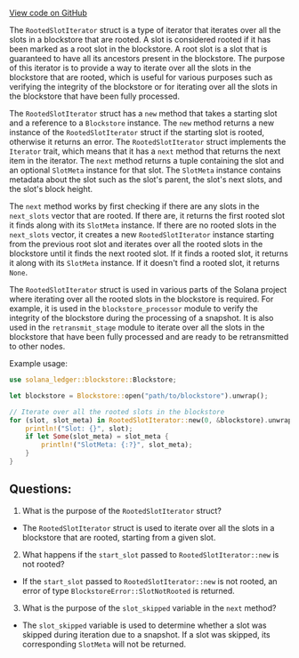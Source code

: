 [View code on GitHub](https://github.com/solana-labs/solana/blob/master/ledger/src/rooted_slot_iterator.rs)

The `RootedSlotIterator` struct is a type of iterator that iterates over all the slots in a blockstore that are rooted. A slot is considered rooted if it has been marked as a root slot in the blockstore. A root slot is a slot that is guaranteed to have all its ancestors present in the blockstore. The purpose of this iterator is to provide a way to iterate over all the slots in the blockstore that are rooted, which is useful for various purposes such as verifying the integrity of the blockstore or for iterating over all the slots in the blockstore that have been fully processed.

The `RootedSlotIterator` struct has a `new` method that takes a starting slot and a reference to a `Blockstore` instance. The `new` method returns a new instance of the `RootedSlotIterator` struct if the starting slot is rooted, otherwise it returns an error. The `RootedSlotIterator` struct implements the `Iterator` trait, which means that it has a `next` method that returns the next item in the iterator. The `next` method returns a tuple containing the slot and an optional `SlotMeta` instance for that slot. The `SlotMeta` instance contains metadata about the slot such as the slot's parent, the slot's next slots, and the slot's block height.

The `next` method works by first checking if there are any slots in the `next_slots` vector that are rooted. If there are, it returns the first rooted slot it finds along with its `SlotMeta` instance. If there are no rooted slots in the `next_slots` vector, it creates a new `RootedSlotIterator` instance starting from the previous root slot and iterates over all the rooted slots in the blockstore until it finds the next rooted slot. If it finds a rooted slot, it returns it along with its `SlotMeta` instance. If it doesn't find a rooted slot, it returns `None`.

The `RootedSlotIterator` struct is used in various parts of the Solana project where iterating over all the rooted slots in the blockstore is required. For example, it is used in the `blockstore_processor` module to verify the integrity of the blockstore during the processing of a snapshot. It is also used in the `retransmit_stage` module to iterate over all the slots in the blockstore that have been fully processed and are ready to be retransmitted to other nodes. 

Example usage:

```rust
use solana_ledger::blockstore::Blockstore;

let blockstore = Blockstore::open("path/to/blockstore").unwrap();

// Iterate over all the rooted slots in the blockstore
for (slot, slot_meta) in RootedSlotIterator::new(0, &blockstore).unwrap() {
    println!("Slot: {}", slot);
    if let Some(slot_meta) = slot_meta {
        println!("SlotMeta: {:?}", slot_meta);
    }
}
```
## Questions: 
 1. What is the purpose of the `RootedSlotIterator` struct?
- The `RootedSlotIterator` struct is used to iterate over all the slots in a blockstore that are rooted, starting from a given slot.

2. What happens if the `start_slot` passed to `RootedSlotIterator::new` is not rooted?
- If the `start_slot` passed to `RootedSlotIterator::new` is not rooted, an error of type `BlockstoreError::SlotNotRooted` is returned.

3. What is the purpose of the `slot_skipped` variable in the `next` method?
- The `slot_skipped` variable is used to determine whether a slot was skipped during iteration due to a snapshot. If a slot was skipped, its corresponding `SlotMeta` will not be returned.